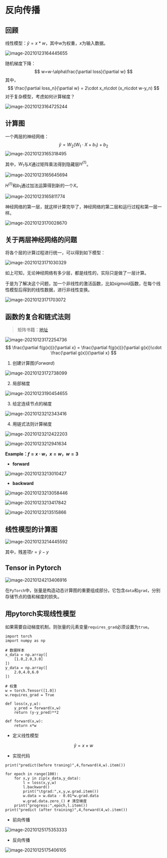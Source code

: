 # 反向传播

## 回顾

线性模型：$\hat y=x*w$，其中$w$为权重，$x$为输入数据。

![image-20210123164445655](assets/03-%E5%8F%8D%E5%90%91%E4%BC%A0%E6%92%AD/image-20210123164445655.png)

随机梯度下降：
$$
w=w-\alpha\frac{\partial loss}{\partial w}
$$
其中，
$$
\frac{\partial loss_n}{\partial w} = 2\cdot x_n\cdot (x_n\cdot w-y_n)
$$
对于复杂模型，考虑如何计算梯度？

![image-20210123164725244](assets/03-%E5%8F%8D%E5%90%91%E4%BC%A0%E6%92%AD/image-20210123164725244.png)

## 计算图

一个两层的神经网络：
$$
\hat y = W_2(W_1\cdot X+b_1)+b_2
$$
![image-20210123165318495](assets/03-%E5%8F%8D%E5%90%91%E4%BC%A0%E6%92%AD/image-20210123165318495.png)

其中，$W_1$与$X$通过矩阵乘法得到隐藏层$H^{(1)}$。

![image-20210123165645694](assets/03-%E5%8F%8D%E5%90%91%E4%BC%A0%E6%92%AD/image-20210123165645694.png)

$H^{(1)}$和$b_1$通过加法运算得到新的一个$X$。

![image-20210123165811774](assets/03-%E5%8F%8D%E5%90%91%E4%BC%A0%E6%92%AD/image-20210123165811774.png)

神经网络的第一层，就这样计算完毕了，神经网络的第二层和运行过程和第一层一样。

![image-20210123170028670](assets/03-%E5%8F%8D%E5%90%91%E4%BC%A0%E6%92%AD/image-20210123170028670.png)

## 关于两层神经网络的问题

将各个层的计算过程进行统一，可以得到如下模型：

![image-20210123171030329](assets/03-%E5%8F%8D%E5%90%91%E4%BC%A0%E6%92%AD/image-20210123171030329.png)

如上可知，无论神经网络有多少层，都是线性的，实际只是做了一层计算。

于是为了解决这个问题，加一个非线性的激活函数，比如$sigmoid$函数，在每个线性模型后得到的线性数据，进行非线性变换。

![image-20210123171703072](assets/03-%E5%8F%8D%E5%90%91%E4%BC%A0%E6%92%AD/image-20210123171703072.png)

## 函数的复合和链式法则

> 矩阵书籍：[地址](https://www.math.uwaterloo.ca/~hwolkowi/matrixcookbook.pdf)

![image-20210123172254736](assets/03-%E5%8F%8D%E5%90%91%E4%BC%A0%E6%92%AD/image-20210123172254736.png)
$$
\frac{\partial f(g(x))}{\partial x} = \frac{\partial f(g(x))}{\partial g(x)}\cdot \frac{\partial g(x)}{\partial x}
$$

1. 创建计算图$(Forward)$

![image-20210123172738099](assets/03-%E5%8F%8D%E5%90%91%E4%BC%A0%E6%92%AD/image-20210123172738099.png)

2. 局部梯度

![image-20210123190454655](assets/03-%E5%8F%8D%E5%90%91%E4%BC%A0%E6%92%AD/image-20210123190454655.png)

3. 给定连续节点的梯度

![image-20210123212343416](assets/03-%E5%8F%8D%E5%90%91%E4%BC%A0%E6%92%AD/image-20210123212343416.png)

4. 用链式法则计算梯度

![image-20210123212422203](assets/03-%E5%8F%8D%E5%90%91%E4%BC%A0%E6%92%AD/image-20210123212422203.png)

![image-20210123212941634](assets/03-%E5%8F%8D%E5%90%91%E4%BC%A0%E6%92%AD/image-20210123212941634.png)

**Example：$f=x\cdot w，x=w，w=3$**

* **forward**

![image-20210123213010427](assets/03-%E5%8F%8D%E5%90%91%E4%BC%A0%E6%92%AD/image-20210123213010427.png)

* **backward**

![image-20210123213058446](assets/03-%E5%8F%8D%E5%90%91%E4%BC%A0%E6%92%AD/image-20210123213058446.png)

![image-20210123213417842](assets/03-%E5%8F%8D%E5%90%91%E4%BC%A0%E6%92%AD/image-20210123213417842.png)

![image-20210123213515866](assets/03-%E5%8F%8D%E5%90%91%E4%BC%A0%E6%92%AD/image-20210123213515866.png)

  

## 线性模型的计算图

![image-20210123214445592](assets/03-%E5%8F%8D%E5%90%91%E4%BC%A0%E6%92%AD/image-20210123214445592.png)

其中，残差项$r=\hat y-y$

## Tensor in Pytorch

![image-20210124213406916](assets/03-%E5%8F%8D%E5%90%91%E4%BC%A0%E6%92%AD/image-20210124213406916.png)

在`PyTorch`中，张量是构造动态计算图的重要组成部分。它包含`data`和`grad`，分别存储节点的值和梯度的损失。

## 用pytorch实现线性模型

如果需要自动梯度机制，则张量的元素变量`requires_grad`必须设置为`true`。

```
import torch
import numpy as np

# 数据样本
x_data = np.array([
    [1.0,2.0,3.0]
])
y_data = np.array([
    2.0,4.0,6.0
])

# 权重
w = torch.Tensor([1.0])
w.requires_grad = True

def loss(x,y,w):
    y_pred = forward(x,w)
    return (y-y_pred)**2
    
def forward(x,w):
    return x*w
```

* 定义线性模型

$$
\hat y = x \times w
$$

* 实现代码

```
print("predict(before traning)",4,forward(4,w).item())

for epoch in range(100):
    for x,y in zip(x_data,y_data):
        l = loss(x,y,w)
        l.backward()
        print("\tgrad:",x,y,w.grad.item())
        w.data = w.data - 0.01*w.grad.data
        w.grad.data.zero_() # 清空梯度
    print("progress:",epoch,l.item())
print("predict (after training)",4,forward(4,w).item())
```

* 前向传播

![image-20210125175353333](assets/03-%E5%8F%8D%E5%90%91%E4%BC%A0%E6%92%AD/image-20210125175353333.png)

* 反向传播

![image-20210125175406105](assets/03-%E5%8F%8D%E5%90%91%E4%BC%A0%E6%92%AD/image-20210125175406105.png)

